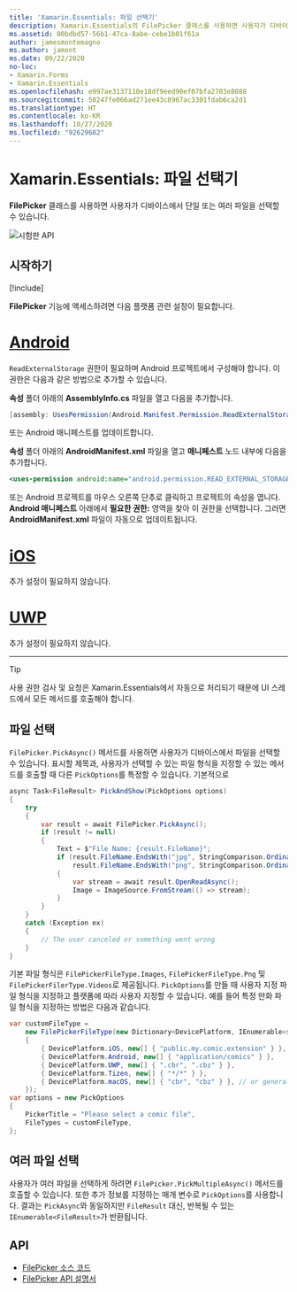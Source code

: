 ```yaml
---
title: 'Xamarin.Essentials: 파일 선택기'
description: Xamarin.Essentials의 FilePicker 클래스를 사용하면 사용자가 디바이스에서 단일 또는 여러 파일을 선택할 수 있습니다.
ms.assetid: 00bdbd57-56b1-47ca-8abe-cebe1b01f61a
author: jamesmontemagno
ms.author: jamont
ms.date: 09/22/2020
no-loc:
- Xamarin.Forms
- Xamarin.Essentials
ms.openlocfilehash: e997ae3137110e18df9eed90ef07bfa2703e8088
ms.sourcegitcommit: 58247fe066ad271ee43c8967ac3301fdab6ca2d1
ms.translationtype: HT
ms.contentlocale: ko-KR
ms.lasthandoff: 10/27/2020
ms.locfileid: "92629602"
---
```

# <a name="no-locxamarinessentials-file-picker"></a>Xamarin.Essentials: 파일 선택기

**FilePicker** 클래스를 사용하면 사용자가 디바이스에서 단일 또는 여러 파일을 선택할 수 있습니다.

![시험판 API](~/media/shared/preview.png)

## <a name="get-started"></a>시작하기

[!include[](~/essentials/includes/get-started.md)]

**FilePicker** 기능에 액세스하려면 다음 플랫폼 관련 설정이 필요합니다.

# <a name="android"></a>[Android](#tab/android)

`ReadExternalStorage` 권한이 필요하며 Android 프로젝트에서 구성해야 합니다. 이 권한은 다음과 같은 방법으로 추가할 수 있습니다.

**속성** 폴더 아래의 **AssemblyInfo.cs** 파일을 열고 다음을 추가합니다.

```csharp
[assembly: UsesPermission(Android.Manifest.Permission.ReadExternalStorage)]
```

또는 Android 매니페스트를 업데이트합니다.

**속성** 폴더 아래의 **AndroidManifest.xml** 파일을 열고 **매니페스트** 노드 내부에 다음을 추가합니다.

```xml
<uses-permission android:name="android.permission.READ_EXTERNAL_STORAGE" />
```

또는 Android 프로젝트를 마우스 오른쪽 단추로 클릭하고 프로젝트의 속성을 엽니다. **Android 매니페스트** 아래에서 **필요한 권한:** 영역을 찾아 이 권한을 선택합니다. 그러면 **AndroidManifest.xml** 파일이 자동으로 업데이트됩니다.

# <a name="ios"></a>[iOS](#tab/ios)

추가 설정이 필요하지 않습니다.

# <a name="uwp"></a>[UWP](#tab/uwp)

추가 설정이 필요하지 않습니다.

-----

> [!TIP]
> 사용 권한 검사 및 요청은 Xamarin.Essentials에서 자동으로 처리되기 때문에 UI 스레드에서 모든 메서드를 호출해야 합니다.

## <a name="pick-file"></a>파일 선택

`FilePicker.PickAsync()` 메서드를 사용하면 사용자가 디바이스에서 파일을 선택할 수 있습니다. 표시할 제목과, 사용자가 선택할 수 있는 파일 형식을 지정할 수 있는 메서드를 호출할 때 다른 `PickOptions`를 특정할 수 있습니다. 기본적으로 

```csharp
async Task<FileResult> PickAndShow(PickOptions options)
{
    try
    {
        var result = await FilePicker.PickAsync();
        if (result != null)
        {
            Text = $"File Name: {result.FileName}";
            if (result.FileName.EndsWith("jpg", StringComparison.OrdinalIgnoreCase) ||
                result.FileName.EndsWith("png", StringComparison.OrdinalIgnoreCase))
            {
                var stream = await result.OpenReadAsync();
                Image = ImageSource.FromStream(() => stream);
            }
        }
    }
    catch (Exception ex)
    {
        // The user canceled or something went wrong
    }
}
```

기본 파일 형식은 `FilePickerFileType.Images`, `FilePickerFileType.Png` 및 `FilePickerFilerType.Videos`로 제공됩니다. `PickOptions`를 만들 때 사용자 지정 파일 형식을 지정하고 플랫폼에 따라 사용자 지정할 수 있습니다. 예를 들어 특정 만화 파일 형식을 지정하는 방법은 다음과 같습니다.

```csharp
var customFileType =
    new FilePickerFileType(new Dictionary<DevicePlatform, IEnumerable<string>>
    {
        { DevicePlatform.iOS, new[] { "public.my.comic.extension" } }, // or general UTType values
        { DevicePlatform.Android, new[] { "application/comics" } },
        { DevicePlatform.UWP, new[] { ".cbr", ".cbz" } },
        { DevicePlatform.Tizen, new[] { "*/*" } },
        { DevicePlatform.macOS, new[] { "cbr", "cbz" } }, // or general UTType values
    });
var options = new PickOptions
{
    PickerTitle = "Please select a comic file",
    FileTypes = customFileType,
};
```

## <a name="pick-multiple-files"></a>여러 파일 선택

사용자가 여러 파일을 선택하게 하려면 `FilePicker.PickMultipleAsync()` 메서드를 호출할 수 있습니다. 또한 추가 정보를 지정하는 매개 변수로 `PickOptions`를 사용합니다. 결과는 `PickAsync`와 동일하지만 `FileResult` 대신, 반복될 수 있는 `IEnumerable<FileResult>`가 반환됩니다.

## <a name="api"></a>API

- [FilePicker 소스 코드](https://github.com/xamarin/Essentials/tree/main/Xamarin.Essentials/FilePicker)
- [FilePicker API 설명서](xref:Xamarin.Essentials.FilePicker)
